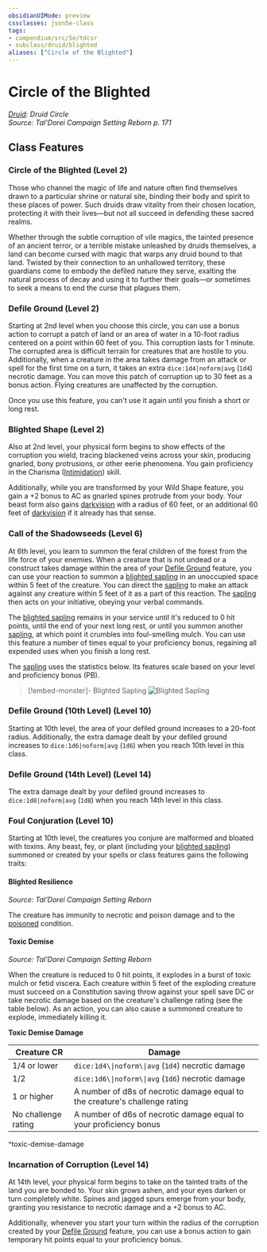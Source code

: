 ```yaml
---
obsidianUIMode: preview
cssclasses: json5e-class
tags:
- compendium/src/5e/tdcsr
- subclass/druid/blighted
aliases: ["Circle of the Blighted"]
---
```

# Circle of the Blighted
*[Druid](druid.md): Druid Circle*  
*Source: Tal'Dorei Campaign Setting Reborn p. 171*  


## Class Features

### Circle of the Blighted (Level 2)

Those who channel the magic of life and nature often find themselves drawn to a particular shrine or natural site, binding their body and spirit to these places of power. Such druids draw vitality from their chosen location, protecting it with their lives—but not all succeed in defending these sacred realms.

Whether through the subtle corruption of vile magics, the tainted presence of an ancient terror, or a terrible mistake unleashed by druids themselves, a land can become cursed with magic that warps any druid bound to that land. Twisted by their connection to an unhallowed territory, these guardians come to embody the defiled nature they serve, exalting the natural process of decay and using it to further their goals—or sometimes to seek a means to end the curse that plagues them.

### Defile Ground (Level 2)

Starting at 2nd level when you choose this circle, you can use a bonus action to corrupt a patch of land or an area of water in a 10-foot radius centered on a point within 60 feet of you. This corruption lasts for 1 minute. The corrupted area is difficult terrain for creatures that are hostile to you. Additionally, when a creature in the area takes damage from an attack or spell for the first time on a turn, it takes an extra `dice:1d4|noform|avg` (`1d4`) necrotic damage. You can move this patch of corruption up to 30 feet as a bonus action. Flying creatures are unaffected by the corruption.

Once you use this feature, you can't use it again until you finish a short or long rest.

### Blighted Shape (Level 2)

Also at 2nd level, your physical form begins to show effects of the corruption you wield, tracing blackened veins across your skin, producing gnarled, bony protrusions, or other eerie phenomena. You gain proficiency in the Charisma ([Intimidation](2-Mechanics/CLI/rules/skills.md#Intimidation)) skill.

Additionally, while you are transformed by your Wild Shape feature, you gain a +2 bonus to AC as gnarled spines protrude from your body. Your beast form also gains [darkvision](2-Mechanics/CLI/rules/senses.md#Darkvision) with a radius of 60 feet, or an additional 60 feet of [darkvision](2-Mechanics/CLI/rules/senses.md#Darkvision) if it already has that sense.

### Call of the Shadowseeds (Level 6)

At 6th level, you learn to summon the feral children of the forest from the life force of your enemies. When a creature that is not undead or a construct takes damage within the area of your [Defile Ground](2-Mechanics/CLI/classes/druid-circle-of-the-blighted-tdcsr.md#Defile%20Ground%20(Level%202)) feature, you can use your reaction to summon a [blighted sapling](2-Mechanics/CLI/bestiary/plant/blighted-sapling-tdcsr.md) in an unoccupied space within 5 feet of the creature. You can direct the [sapling](2-Mechanics/CLI/bestiary/plant/blighted-sapling-tdcsr.md) to make an attack against any creature within 5 feet of it as a part of this reaction. The [sapling](2-Mechanics/CLI/bestiary/plant/blighted-sapling-tdcsr.md) then acts on your initiative, obeying your verbal commands.

The [blighted sapling](2-Mechanics/CLI/bestiary/plant/blighted-sapling-tdcsr.md) remains in your service until it's reduced to 0 hit points, until the end of your next long rest, or until you summon another [sapling](2-Mechanics/CLI/bestiary/plant/blighted-sapling-tdcsr.md), at which point it crumbles into foul-smelling mulch. You can use this feature a number of times equal to your proficiency bonus, regaining all expended uses when you finish a long rest.

The [sapling](2-Mechanics/CLI/bestiary/plant/blighted-sapling-tdcsr.md) uses the statistics below. Its features scale based on your level and proficiency bonus (PB).

> [!embed-monster]- Blighted Sapling
> ![Blighted Sapling](2-Mechanics/CLI/bestiary/plant/blighted-sapling-tdcsr.md#^statblock)

### Defile Ground (10th Level) (Level 10)

Starting at 10th level, the area of your defiled ground increases to a 20-foot radius. Additionally, the extra damage dealt by your defiled ground increases to `dice:1d6|noform|avg` (`1d6`) when you reach 10th level in this class.

### Defile Ground (14th Level) (Level 14)

The extra damage dealt by your defiled ground increases to `dice:1d8|noform|avg` (`1d8`) when you reach 14th level in this class.

### Foul Conjuration (Level 10)

Starting at 10th level, the creatures you conjure are malformed and bloated with toxins. Any beast, fey, or plant (including your [blighted sapling](2-Mechanics/CLI/bestiary/plant/blighted-sapling-tdcsr.md)) summoned or created by your spells or class features gains the following traits:

#### Blighted Resilience
_Source: Tal'Dorei Campaign Setting Reborn_

The creature has immunity to necrotic and poison damage and to the [poisoned](2-Mechanics/CLI/rules/conditions.md#Poisoned) condition.

#### Toxic Demise
_Source: Tal'Dorei Campaign Setting Reborn_

When the creature is reduced to 0 hit points, it explodes in a burst of toxic mulch or fetid viscera. Each creature within 5 feet of the exploding creature must succeed on a Constitution saving throw against your spell save DC or take necrotic damage based on the creature's challenge rating (see the table below). As an action, you can also cause a summoned creature to explode, immediately killing it.

**Toxic Demise Damage**

| Creature CR | Damage |
|-------------|--------|
| 1/4 or lower | `dice:1d4\\|noform\\|avg` (`1d4`) necrotic damage |
| 1/2 | `dice:1d6\\|noform\\|avg` (`1d6`) necrotic damage |
| 1 or higher | A number of d8s of necrotic damage equal to the creature's challenge rating |
| No challenge rating | A number of d6s of necrotic damage equal to your proficiency bonus |
^toxic-demise-damage

### Incarnation of Corruption (Level 14)

At 14th level, your physical form begins to take on the tainted traits of the land you are bonded to. Your skin grows ashen, and your eyes darken or turn completely white. Spines and jagged spurs emerge from your body, granting you resistance to necrotic damage and a +2 bonus to AC.

Additionally, whenever you start your turn within the radius of the corruption created by your [Defile Ground](2-Mechanics/CLI/classes/druid-circle-of-the-blighted-tdcsr.md#Defile%20Ground%20(Level%202)) feature, you can use a bonus action to gain temporary hit points equal to your proficiency bonus.